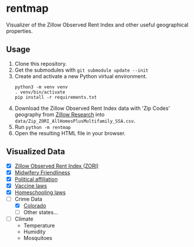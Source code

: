 rentmap
=======

Visualizer of the Zillow Observed Rent Index and other useful geographical properties.


Usage
-----
1.  Clone this repository.
2.  Get the submodules with `git submodule update --init`
3.  Create and activate a new Python virtual environment.
    ```
    python3 -m venv venv
    . venv/bin/activate
    pip install -r requirements.txt
    ```
4.  Download the Zillow Observed Rent Index data with 'Zip Codes' geography from
    [Zillow Research](https://www.zillow.com/research/data/) into
    `data/Zip_ZORI_AllHomesPlusMultifamily_SSA.csv`.
5.  Run `python -m rentmap`
6.  Open the resulting HTML file in your browser.


Visualized Data
---------------
 - [x] [Zillow Observed Rent Index (ZORI)](https://www.zillow.com/research/data/)
 - [x] [Midwifery Friendliness](https://mana.org/about-midwives/state-by-state)
 - [x] [Political affiliation](https://github.com/Prooffreader/election_2016_data/tree/master/data)
 - [x] [Vaccine laws](https://www.cdc.gov/phlp/docs/school-vaccinations.pdf)
 - [x] [Homeschooling laws](https://hslda.org/legal)
 - [ ] Crime Data
    - [x] [Colorado](https://crime-data-explorer.fr.cloud.gov/pages/home)
    - [ ] Other states...
 - [ ] Climate
    - Temperature
    - Humidity
    - Mosquitoes
